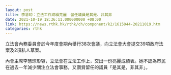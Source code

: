 ```yaml
---
layout: post
title: 李慧琼：立法工作成績亮麗　留任議員是其是、非其非
date: 2021-10-19 18:36:11.000000000 +08:00
link: https://news.rthk.hk/rthk/ch/component/k2/1615944-20211019.htm
categories: rthk
---
```


立法會內務委員會於今年度會期內舉行38次會議，向立法會大會提交39項政府法案及2項私人草案。

內會主席李慧琼形容，立法會在立法工作上，交出一份亮麗成績表。她不認為市民在過去一年減少關注立法會事務，又讚賞留任的議員「是其是，非其非」。
